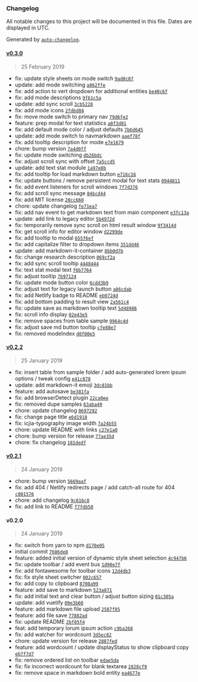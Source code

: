 ### Changelog

All notable changes to this project will be documented in this file. Dates are displayed in UTC.

Generated by [`auto-changelog`](https://github.com/CookPete/auto-changelog).

#### [v0.3.0](https://github.com/ICJIA/icjia-markdown-next/compare/v0.2.2...v0.3.0)

> 25 February 2019

- fix: update style sheets on mode switch [`9ad0c07`](https://github.com/ICJIA/icjia-markdown-next/commit/9ad0c0707c3db373980f085c750dbbd98fe47f20)
- update: add mode switching [`a862ffe`](https://github.com/ICJIA/icjia-markdown-next/commit/a862ffe21be4f3158d71610b295416ba979c3633)
- fix: add action to vert dropdown for additional entities [`be40c6f`](https://github.com/ICJIA/icjia-markdown-next/commit/be40c6fc1965d967ee6bd1926425a5fbfc01d3bd)
- fix: add mode descriptions [`9f61c5a`](https://github.com/ICJIA/icjia-markdown-next/commit/9f61c5ac15e8a46fa545e2037cbe554f427b7b90)
- update: add sync scroll [`3cb5228`](https://github.com/ICJIA/icjia-markdown-next/commit/3cb52283da31e6b6e8a8e6bdea37f89ae46351f2)
- fix: add mode icons [`2fdbd04`](https://github.com/ICJIA/icjia-markdown-next/commit/2fdbd04e5e7144dbbc20a016dfd21481842c446e)
- fix: move mode switch to primary nav [`79d6fe2`](https://github.com/ICJIA/icjia-markdown-next/commit/79d6fe2097147cefcad1f36cd3c3a5175323b89f)
- feature: prep modal for text statistics [`a8f3d81`](https://github.com/ICJIA/icjia-markdown-next/commit/a8f3d81d2d1398724a93cdedd83b4cc6e0e587ce)
- fix: add default mode color / adjust defaults [`7b6d645`](https://github.com/ICJIA/icjia-markdown-next/commit/7b6d64522402400313c6bd17df1bf7f770ef69d0)
- update: add mode switch to navmarkdown [`aaef78f`](https://github.com/ICJIA/icjia-markdown-next/commit/aaef78f5559546ac2322e134ee53f6dde5ad4ae2)
- fix: add tooltip description for mode [`e7e1679`](https://github.com/ICJIA/icjia-markdown-next/commit/e7e1679ee2fffc82a55125ebb57266dee07d7a53)
- chore: bump version [`7a4d0ff`](https://github.com/ICJIA/icjia-markdown-next/commit/7a4d0ff955681709dd956c343e675930f44d4091)
- fix: update mode switching [`db26bdc`](https://github.com/ICJIA/icjia-markdown-next/commit/db26bdc83c109a9baad30fb59764888061a653ef)
- fix: adjust scroll sync with offset [`7a5ccd5`](https://github.com/ICJIA/icjia-markdown-next/commit/7a5ccd50962c736273515dd37e0796f48fd1f545)
- update: add text stat module [`1a97e8b`](https://github.com/ICJIA/icjia-markdown-next/commit/1a97e8ba693daa697e1c74f71d1d5cc6f2fa2303)
- fix: add tooltip for load markdown button [`e716c16`](https://github.com/ICJIA/icjia-markdown-next/commit/e716c164ebe2679584f4092fae3fbc8476657227)
- fix: update buttons / remove persistent modal for text stats [`0944811`](https://github.com/ICJIA/icjia-markdown-next/commit/0944811a223afeaa2773b8793dc516a2f0c1d9ac)
- fix: add event listeners for scroll windows [`7f7d376`](https://github.com/ICJIA/icjia-markdown-next/commit/7f7d37604cfe24517c0557af1d9a576c1cdddf4c)
- fix: add scroll sync message [`84bcd44`](https://github.com/ICJIA/icjia-markdown-next/commit/84bcd44d70dad2a40e255ac7c61e7120535c0fc2)
- fix: add MIT license [`20cc660`](https://github.com/ICJIA/icjia-markdown-next/commit/20cc6608188361d9c5e3e1b34ca4ae8b2e7e9797)
- chore: update changelog [`fe71ea7`](https://github.com/ICJIA/icjia-markdown-next/commit/fe71ea7e7e86fccbe77cb83cea37a8fee94cc63a)
- fix: add nav event to get markdown text from main component [`e3fc13a`](https://github.com/ICJIA/icjia-markdown-next/commit/e3fc13a501d56484bb1fd79721aff11aa226d03f)
- update: add link to legacy editor [`5b4972d`](https://github.com/ICJIA/icjia-markdown-next/commit/5b4972d9528270d61af7d36786ddacaf563c3bdc)
- fix: temporarily remove sync scroll on html result window [`9f3414d`](https://github.com/ICJIA/icjia-markdown-next/commit/9f3414d1d64215637b83e41f29b83106697f9b35)
- fix: get scroll info for editor window [`d2299de`](https://github.com/ICJIA/icjia-markdown-next/commit/d2299ded3868c4da6d684e36840567f77243f550)
- fix: add tooltip to modal [`655f6ef`](https://github.com/ICJIA/icjia-markdown-next/commit/655f6efac6446fc55a14517656f974980d82b6a5)
- fix: add capitalize filter to dropdown items [`351dd46`](https://github.com/ICJIA/icjia-markdown-next/commit/351dd46af7d676c57b1fa78b4fb23bc489f21b4c)
- update: add markdown-it-container [`8bb0d7b`](https://github.com/ICJIA/icjia-markdown-next/commit/8bb0d7b05bbd5366a5dd10c624f3ba52c26dabb3)
- fix: change research description [`069cf2a`](https://github.com/ICJIA/icjia-markdown-next/commit/069cf2a647658eb7af8d23b22b3fa8a90e0b7b4c)
- fix: add sync scroll tooltip [`4448444`](https://github.com/ICJIA/icjia-markdown-next/commit/44484449fa2b532d7c40ccf5a73073655c59367d)
- fix: text stat modal text [`f6b7764`](https://github.com/ICJIA/icjia-markdown-next/commit/f6b7764f01eb46bdb0a54ca11f8c6de240566e9b)
- fix: adjust tooltip [`7b97124`](https://github.com/ICJIA/icjia-markdown-next/commit/7b97124145c0f8cc4d32f7b104f530a5d155130f)
- fix: update mode button color [`6cdd3b9`](https://github.com/ICJIA/icjia-markdown-next/commit/6cdd3b994286db9fd5252b4f044fe58acf7e909a)
- fix: adjust text for legacy launch button [`a86cdab`](https://github.com/ICJIA/icjia-markdown-next/commit/a86cdab985699df7dde419db0fd78b0e9e7413a9)
- fix: add Netlify badge to README [`eb0724d`](https://github.com/ICJIA/icjia-markdown-next/commit/eb0724df28dd475e399cc3263a65c007d23ee422)
- fix: add bottom padding to result view [`2a561c4`](https://github.com/ICJIA/icjia-markdown-next/commit/2a561c48847da17ce9eae4e46e72783dac518610)
- fix: update save as markdown tooltip text [`5d48986`](https://github.com/ICJIA/icjia-markdown-next/commit/5d489863d3277294733928087b114bef477ed458)
- fix: scroll info display [`02e43e5`](https://github.com/ICJIA/icjia-markdown-next/commit/02e43e5ae731445f549def21a5ce7acef32056b4)
- fix: remove spaces from table sample [`9964c4d`](https://github.com/ICJIA/icjia-markdown-next/commit/9964c4d0eaf65ca877d18d234b572683d7d4a936)
- fix: adjust save md button tooltip [`cfe88e7`](https://github.com/ICJIA/icjia-markdown-next/commit/cfe88e705f18045b1dad7034cb14b26f63a724c8)
- fix: removed modeIndex [`d0f00e5`](https://github.com/ICJIA/icjia-markdown-next/commit/d0f00e5f0aefae01eaab8f40d4ce891d1676f924)

#### [v0.2.2](https://github.com/ICJIA/icjia-markdown-next/compare/v0.2.1...v0.2.2)

> 25 January 2019

- fix: insert table from sample folder / add auto-generated lorem ipsum options / tweak config [`e41c878`](https://github.com/ICJIA/icjia-markdown-next/commit/e41c8786faffb18018c978fc837667ab5b5f784a)
- update: add markdown-it emoji [`3dc81bb`](https://github.com/ICJIA/icjia-markdown-next/commit/3dc81bb5114ffe5d973bfec4628b4273e7b54b34)
- feature: add autosave [`be381fa`](https://github.com/ICJIA/icjia-markdown-next/commit/be381fa2c6d6a1529dbe94415827907432c33fa7)
- fix: add browserDetect plugin [`22ca0ee`](https://github.com/ICJIA/icjia-markdown-next/commit/22ca0ee1b5edbd671c2d371546d9ee2c7b7b3185)
- fix: removed dupe samples [`63aba49`](https://github.com/ICJIA/icjia-markdown-next/commit/63aba49f5a1b33c24309879c2458171252422dfa)
- chore: update changelog [`0697292`](https://github.com/ICJIA/icjia-markdown-next/commit/06972921858c1a932a54f20ac52b1fb09c3fdeb4)
- fix: change page title [`e6d1918`](https://github.com/ICJIA/icjia-markdown-next/commit/e6d1918df27405e68b43c8f7ce062673724eb164)
- fix: icjia-typography image width [`7a24b55`](https://github.com/ICJIA/icjia-markdown-next/commit/7a24b55091499bb9f545b5952f4b3a58ab8b7c97)
- chore: update README with links [`c27e1a0`](https://github.com/ICJIA/icjia-markdown-next/commit/c27e1a030dda5c757b3eb162f41b9ff309afc695)
- chore: bump version for release [`77ae35d`](https://github.com/ICJIA/icjia-markdown-next/commit/77ae35d538fe8f6d9da0f06a4a890d06cb7daa12)
- chore: fix changelog [`181dedf`](https://github.com/ICJIA/icjia-markdown-next/commit/181dedfd47cdfd145a938ad06be5f2cc75f75c1d)

#### [v0.2.1](https://github.com/ICJIA/icjia-markdown-next/compare/v0.2.0...v0.2.1)

> 24 January 2019

- chore: bump version [`5669aaf`](https://github.com/ICJIA/icjia-markdown-next/commit/5669aafad19d9452b148bd66f4d7fd4325512d08)
- fix: add 404 / Netlify redirects page / add catch-all route for 404 [`c801576`](https://github.com/ICJIA/icjia-markdown-next/commit/c8015763e9259515b008168d8e5dc73ae0efc07a)
- chore: add changelog [`9c616c8`](https://github.com/ICJIA/icjia-markdown-next/commit/9c616c8ae846c4c565db6557ce4b96a3a34517b1)
- fix: add link to README [`f7fdb50`](https://github.com/ICJIA/icjia-markdown-next/commit/f7fdb502f6dc6a09183f2af73e1600f3bdcdf9c4)

#### v0.2.0

> 24 January 2019

- fix: switch from yarn to npm [`d170e05`](https://github.com/ICJIA/icjia-markdown-next/commit/d170e05711f8d235d70b88d9207dcc6f7bc92033)
- initial commit [`7686de8`](https://github.com/ICJIA/icjia-markdown-next/commit/7686de81fcb84412b69302ac352dda48ac1acbc3)
- feature: added initial version of dynamic style sheet selection [`4c947b6`](https://github.com/ICJIA/icjia-markdown-next/commit/4c947b6efc563b0e66e49356ea8cb28bec958d31)
- fix: update toolbar / add event bus [`1d90e7f`](https://github.com/ICJIA/icjia-markdown-next/commit/1d90e7fd889ce90b1bd61c75d5d9356ae95fb9e9)
- fix: add fontawesome for toolbar icons [`12d4db3`](https://github.com/ICJIA/icjia-markdown-next/commit/12d4db3251af4a35785d5ee9b88c6236b9d92455)
- fix: fix style sheet switcher [`002c657`](https://github.com/ICJIA/icjia-markdown-next/commit/002c657479b8024a329dd7763d4d8911416ba1b9)
- fix: add copy to clipboard [`8708a99`](https://github.com/ICJIA/icjia-markdown-next/commit/8708a99227f9fdb18be9ab598e3b071dc8fad8d6)
- feature: add save to markdown [`523a871`](https://github.com/ICJIA/icjia-markdown-next/commit/523a871b14086e7aee492b7c7561816e73725ee4)
- fix: add initial text and clear button / adjust button sizing [`01c305a`](https://github.com/ICJIA/icjia-markdown-next/commit/01c305a47e7976f4fbafff2b52fab8bb6c343da8)
- update: add vuetify [`09e3b60`](https://github.com/ICJIA/icjia-markdown-next/commit/09e3b60163e6461d7083abe1c36755f870248643)
- feature: add markdown file upload [`2587f85`](https://github.com/ICJIA/icjia-markdown-next/commit/2587f85b7689316177edd9adc2b53d3519286e63)
- feature: add file save [`77882ad`](https://github.com/ICJIA/icjia-markdown-next/commit/77882add3dc02d24146dfea1495bd7d69a2eb222)
- fix: update README [`2bf05f4`](https://github.com/ICJIA/icjia-markdown-next/commit/2bf05f46deed09bdb2b234d5aafbe6e92e2d4e04)
- feat: add temporary lorum ipsum action [`c9ba268`](https://github.com/ICJIA/icjia-markdown-next/commit/c9ba268709b7b7dc911da1b7be01566cfb655e7a)
- fix: add watcher for wordcount [`3d5ec82`](https://github.com/ICJIA/icjia-markdown-next/commit/3d5ec82088b6511806a928586c2455ab481b13c9)
- chore: update version for release [`2887fed`](https://github.com/ICJIA/icjia-markdown-next/commit/2887fedf3d7e7419109ce91a08a6b74bf51badfe)
- feature: add wordcount / update displayStatus to show clipboard copy [`eb7f7d7`](https://github.com/ICJIA/icjia-markdown-next/commit/eb7f7d733d00adc814f3cff0a14a36cea6392f2a)
- fix: remove ordered list on toolbar [`edae5da`](https://github.com/ICJIA/icjia-markdown-next/commit/edae5dab2a0e2ff73e90fce8a457f5103e77c309)
- fix: fix incorrect wordcount for blank textarea [`2828cf9`](https://github.com/ICJIA/icjia-markdown-next/commit/2828cf970ba0db26af37f9cbdc8998e933af22c9)
- fix: remove space in markdown bold entity [`ea4677e`](https://github.com/ICJIA/icjia-markdown-next/commit/ea4677e86a128e56a3dc2d932197e6c13f99745b)
